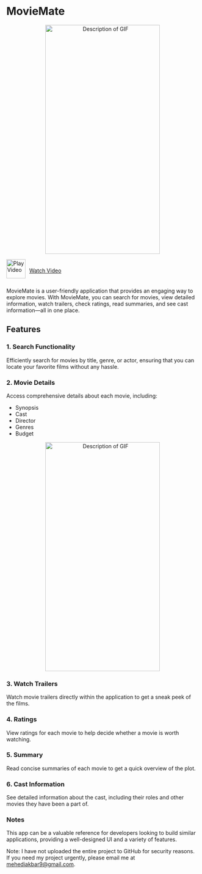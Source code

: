 # MovieMate

<!-- <p style="text-align: left;">
  <img src="gifs/1.gif" alt="Description of GIF" width="200" height="400" />
</p> -->
<!-- <p align="center">
  <img src="URL-of-GIF" alt="Description of GIF" width="200" height="400" />
</p> -->

<p align="center">
  <img src="gifs/1.gif" alt="Description of GIF" width="300" height="600" />
</p>

<div style="display: flex; align-items: center;">
  <a href="https://drive.google.com/file/d/1IYSN3gQTmPgAFDBUGE6I_-hSIG2tQ74f/view" target="_blank" style="display: inline-flex; align-items: center;">
    <!-- <img src="https://cdn-icons-png.flaticon.com/512/727/727245.png" alt="Play Video" style="width: 50px; height: auto; margin-right: 10px;"> -->

  <img src="https://cdn-icons-png.flaticon.com/512/7477/7477009.png" alt="Play Video" style="width: 50px; height: auto; margin-right: 10px; margin-bottom : 10px;">
   <Text>Watch Video </Text>
  </a>
 
</div>




MovieMate is a user-friendly application that provides an engaging way to explore movies. With MovieMate, you can search for movies, view detailed information, watch trailers, check ratings, read summaries, and see cast information—all in one place.

## Features

### 1. Search Functionality
Efficiently search for movies by title, genre, or actor, ensuring that you can locate your favorite films without any hassle.
<!-- 
<p align="center">
  <img src="gifs/2.gif" alt="Description of GIF" width="300" height="600" />
</p> -->

### 2. Movie Details
Access comprehensive details about each movie, including:
- Synopsis
- Cast
- Director
- Genres
- Budget

<p align="center">
  <img src="gifs/5.gif" alt="Description of GIF" width="300" height="600" />
</p>

<!-- <p align="center">
  <img src="gifs/3.gif" alt="Description of GIF" width="300" height="600" />
</p> -->

### 3. Watch Trailers
Watch movie trailers directly within the application to get a sneak peek of the films.

### 4. Ratings
View ratings for each movie to help decide whether a movie is worth watching.

### 5. Summary
Read concise summaries of each movie to get a quick overview of the plot.

<!-- <p align="center">
  <img src="ScreentShort.png" alt="Description of GIF" width="300" height="600" />
</p> -->

### 6. Cast Information
See detailed information about the cast, including their roles and other movies they have been a part of.


<!-- 
<p align="center">
  <img src="gifs/6.gif" alt="Description of GIF" width="300" height="600" />
</p> -->

### Notes

This app can be a valuable reference for developers looking to build similar  applications, providing a well-designed UI and a variety of features.

Note: I have not uploaded the entire project to GitHub for security reasons. If you need my project urgently, please email me at mehediakbar9@gmail.com.